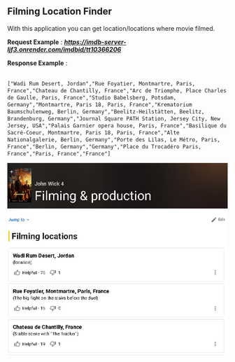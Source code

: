 ## Filming Location Finder

With this application you can get location/locations where movie filmed.


**Request Example** : ***https://imdb-server-ljf3.onrender.com/imdbid/tt10366206***

**Response Example** :
```

["Wadi Rum Desert, Jordan","Rue Foyatier, Montmartre, Paris, France","Chateau de Chantilly, France","Arc de Triomphe, Place Charles de Gaulle, Paris, France","Studio Babelsberg, Potsdam, Germany","Montmartre, Paris 18, Paris, France","Krematorium Baumschulenweg, Berlin, Germany","Beelitz-Heilstätten, Beelitz, Brandenburg, Germany","Journal Square PATH Station, Jersey City, New Jersey, USA","Palais Garnier opera house, Paris, France","Basilique du Sacré-Coeur, Montmartre, Paris 18, Paris, France","Alte Nationalgalerie, Berlin, Germany","Porte des Lilas, Le Métro, Paris, France","Berlin, Germany","Germany","Place du Trocadéro Paris, France","Paris, France","France"]

```

![Alt text](./assets/image.png)